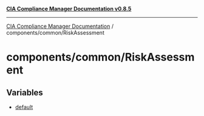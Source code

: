 [**CIA Compliance Manager Documentation v0.8.5**](../../../README.md)

***

[CIA Compliance Manager Documentation](../../../modules.md) / components/common/RiskAssessment

# components/common/RiskAssessment

## Variables

- [default](variables/default.md)
